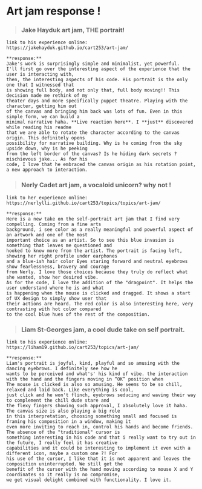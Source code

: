 # Art jam response !
> ### Jake Hayduk art jam, THE portrait!
    link to his experience online: https://jakehayduk.github.io/cart253/art-jam/
    
    **response:**
    Jake's work is surprisingly simple and minimalist, yet powerful.
    I'll first go over the interesting aspect of the experience that the user is interacting with, 
    then, the interesting aspects of his code. His portrait is the only one that I witnessed that 
    is showing full body, and not only that, full body moving!! This decision made me rethink of my 
    theater days and more specifically puppet theatre. Playing with the character, getting him out 
    of the canvas and bringing him back was lots of fun. Even in this simple form, we can build a 
    minimal narrative haha. **Live reaction here**. I **just** discovered while reading his readme
    that we are able to rotate the character according to the canvas origin. This definitely opens
    possibility for narrative building. Why is he coming from the sky upside down, why is he peeking
    from the left border of the canvas? Is he hiding dark secrets ? mischievous jake... As for his 
    code, I love that he embraced the canvas origin as his rotation point, a new approach to interaction.
    
> ### Nerly Cadet art jam, a vocaloid unicorn? why not !
    link to her experience online: https://nerlylli.github.io/cart253/topics/topics/art-jam/
    
    **response:**
    Here is a new take on the self-portrait art jam that I find very compelling. Coming from a fine arts
    background, i see color as a really meaningful and powerful aspect of an artwork and one of the most
    important choice as an artist. So to see this blue invasion is something that leaves me questioned and
    hooked to know more from the artist. The portrait is facing left, showing her right profile under earphones
    and a blue-ish hair color Eyes staring forward and neutral eyebrows show fearlessness, bravery and courage
    from Nerly. I love those choices because they truly do reflect what she wanted, show her desired vibe.
    As for the code, I love the addition of the "dragpoint". It helps the user understand where he is and what
    is happening when the mouse is clicked and dragged. It shows a start of UX design to simply show user that
    their actions are heard. The red color is also interesting here, very contrasting with hot color compared
    to the cool blue hues of the rest of the composition.
    
> ### Liam St-Georges jam, a cool dude take on self portrait.
    link to his experience online: https://liham19.github.io/cart253/topics/art-jam/
    
    **response:**
    Liam's portrait is joyful, kind, playful and so amusing with the dancing eyebrows. I definitely see how he
    wants to be perceived and what's' his kind of vibe. the interaction with the hand and the fingers moving in “OK” position when
    The mouse is clicked is also so amusing. He seems to be so chill, relaxed and laid back. Like everything is cool,
    just click and he won't flinch, eyebrows seducing and waving their way to complement the chill dude stare and
    the flexy fingers showing such approval, I absolutely love it haha. The canvas size is also playing a big role
    in this interpretation, choosing something small and focused is framing his composition in a window, making it
    even more inviting to reach in, control his hands and become friends. The absence of the "traditional" cursor is
    something interesting in his code and that i really want to try out in the future, I really feel it has creative
    capabilities and it could be interesting to implement it even with a different icon, maybe a custom one ?! For
    his use of the cursor, I like that it is not apparent and leaves the composition uninterrupted. We still get the
    benefit of the cursor with the hand moving according to mouse X and Y coordinates so it really is no compromise,
    we get visual delight combined with functionality. I love it.


    